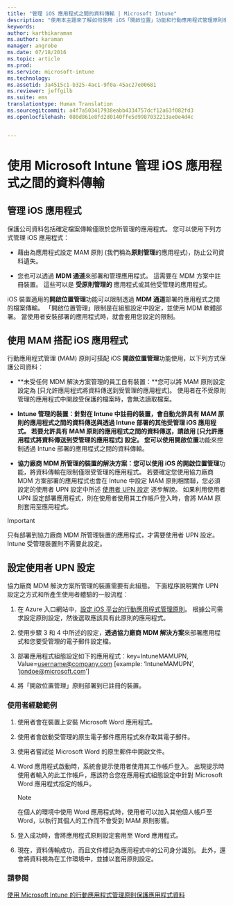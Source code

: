 ```yaml
---
title: "管理 iOS 應用程式之間的資料傳輸 | Microsoft Intune"
description: "使用本主題來了解如何使用 iOS「開啟位置」功能和行動應用程式管理原則來管理應用程式之間的資料傳輸。"
keywords: 
author: karthikaraman
ms.author: karaman
manager: angrobe
ms.date: 07/18/2016
ms.topic: article
ms.prod: 
ms.service: microsoft-intune
ms.technology: 
ms.assetid: 3a4515c1-b325-4ac1-9f0a-45ac27e00681
ms.reviewer: jeffgilb
ms.suite: ems
translationtype: Human Translation
ms.sourcegitcommit: a4f7a503417938eabb4334757dcf12a63f082fd3
ms.openlocfilehash: 080d861e8fd2d0140ffe5d9987032213ae0e4d4c


---
```


# <a name="manage-data-transfer-between-ios-apps-with-microsoft-intune"></a>使用 Microsoft Intune 管理 iOS 應用程式之間的資料傳輸
## <a name="manage-ios-apps"></a>管理 iOS 應用程式
保護公司資料包括確定檔案傳輸僅限於您所管理的應用程式。  您可以使用下列方式管理 iOS 應用程式：

-   藉由為應用程式設定 MAM 原則 (我們稱為**原則管理**的應用程式)，防止公司資料遺失。

-   您也可以透過 **MDM 通道**來部署和管理應用程式。  這需要在 MDM 方案中註冊裝置。 這些可以是 **受原則管理的** 應用程式或其他受管理的應用程式。

iOS 裝置適用的**開啟位置管理**功能可以限制透過 **MDM 通道**部署的應用程式之間的檔案傳輸。 「開啟位置管理」限制是在組態設定中設定，並使用 MDM 軟體部署。  當使用者安裝部署的應用程式時，就會套用您設定的限制。
##  <a name="using-mam-with-ios-apps"></a>使用 MAM 搭配 iOS 應用程式
行動應用程式管理 (MAM) 原則可搭配 iOS **開啟位置管理**功能使用，以下列方式保護公司資料︰

-   **未受任何 MDM 解決方案管理的員工自有裝置：**您可以將 MAM 原則設定設定為 [只允許應用程式將資料傳送到受管理的應用程式]。 使用者在不受原則管理的應用程式中開啟受保護的檔案時，會無法讀取檔案。

-   **Intune 管理的裝置︰**針對在 Intune 中註冊的裝置，會自動允許具有 MAM 原則的應用程式之間的資料傳送與透過 Intune 部署的其他受管理 iOS 應用程式。 若要允許具有 MAM 原則的應用程式之間的資料傳送，請啟用 [只允許應用程式將資料傳送到受管理的應用程式] 設定。 您可以使用**開啟位置**功能來控制透過 Intune 部署的應用程式之間的資料傳輸。   

-   **協力廠商 MDM 所管理的裝置的解決方案：**您可以使用 iOS 的**開啟位置管理**功能，將資料傳輸在限制僅限受管理的應用程式。
若要確定您使用協力廠商 MDM 方案部署的應用程式也會在 Intune 中設定 MAM 原則相關聯，您必須設定的使用者 UPN 設定中所述 [使用者 UPN 設定](#configure-user-upn-setting) 逐步解說。  如果利用使用者 UPN 設定部署應用程式，則在使用者使用其工作帳戶登入時，會將 MAM 原則套用至應用程式。

> [!IMPORTANT]
> 只有部署到協力廠商 MDM 所管理裝置的應用程式，才需要使用者 UPN 設定。  Intune 受管理裝置則不需要此設定。

## <a name="configure-user-upn-setting"></a>設定使用者 UPN 設定
協力廠商 MDM 解決方案所管理的裝置需要有此組態。 下面程序說明實作 UPN 設定之方式和所產生使用者體驗的一般流程︰


1.  在 Azure 入口網站中，[設定 iOS 平台的行動應用程式管理原則](create-and-deploy-mobile-app-management-policies-with-microsoft-intune.md)。 根據公司需求設定原則設定，然後選取應該具有此原則的應用程式。

2.  使用步驟 3 和 4 中所述的設定，**透過協力廠商 MDM 解決方案**來部署應用程式和您要受管理的電子郵件設定檔。

3.  部署應用程式組態設定如下的應用程式︰key=IntuneMAMUPN, Value=<username@company.com> [example: ‘IntuneMAMUPN’, ‘jondoe@microsoft.com’]

4.  將「開啟位置管理」原則部署到已註冊的裝置。

### <a name="example-end-user-experience"></a>使用者經驗範例

1.  使用者會在裝置上安裝 Microsoft Word 應用程式。

2.  使用者會啟動受管理的原生電子郵件應用程式來存取其電子郵件。

3.  使用者嘗試從 Microsoft Word 的原生郵件中開啟文件。

4.  Word 應用程式啟動時，系統會提示使用者使用其工作帳戶登入。  出現提示時使用者輸入的此工作帳戶，應該符合您在應用程式組態設定中針對 Microsoft Word 應用程式指定的帳戶。

    > [!NOTE]
    > 在個人的環境中使用 Word 應用程式時，使用者可以加入其他個人帳戶至 Word，以執行其個人的工作而不會受到 MAM 原則影響。

5.  登入成功時，會將應用程式原則設定套用至 Word 應用程式。

6.  現在，資料傳輸成功，而且文件標記為應用程式中的公司身分識別。 此外，還會將資料視為在工作環境中，並據以套用原則設定。

### <a name="see-also"></a>請參閱
[使用 Microsoft Intune 的行動應用程式管理原則保護應用程式資料](protect-app-data-using-mobile-app-management-policies-with-microsoft-intune.md)



<!--HONumber=Nov16_HO1-->


